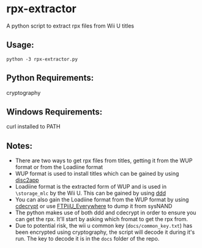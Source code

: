 # rpx-extractor
A python script to extract rpx files from Wii U titles

## Usage:
`python -3 rpx-extractor.py`

## Python Requirements:
cryptography

## Windows Requirements:
curl installed to PATH

## Notes:
- There are two ways to get rpx files from titles, getting it from the WUP format or from the Loadiine format
- WUP format is used to install titles which can be gained by using [disc2app](https://github.com/koolkdev/disc2app)
- Loadiine format is the extracted form of WUP and is used in `\storage_mlc` by the Wii U. This can be gained by using [ddd](https://github.com/dimok789/ddd)
- You can also gain the Loadiine format from the WUP format by using [cdecrypt](https://github.com/phacoxcll/cdecrypt) or use [FTPiiU_Everywhere](https://github.com/FIX94/ftpiiu/) to dump it from sysNAND
- The python makes use of both ddd and cdecrypt in order to ensure you can get the rpx. It'll start by asking which fromat to get the rpx from.
- Due to potential risk, the wii u common key (`docs/common_key.txt`) has been encrypted using cryptography, the script will decode it during it's run. The key to decode it is in the `docs` folder of the repo.
